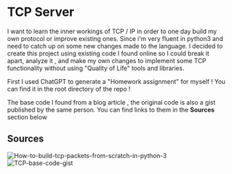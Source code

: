 

# TCP Server 

I want to learn the inner workings of TCP / IP in order to one day build my own protocol or improve existing ones. Since i'm very fluent in python3 and need to catch up on some new changes made to the language. I decided to create this project using existing code I found online so I could break it apart, analyze it , and make my own changes to implement some TCP functionality without using "Quality of Life" tools and libraries. 


First I used ChatGPT to generate a "Homework assignment" for myself ! You can find it in the root directory of the repo ! 


The base code I found from a blog article , the original code is also a gist published by the same person. You can find links to them in the **Sources** section below



## Sources 

![How-to-build-tcp-packets-from-scratch-in-python-3](https://www.kytta.dev/blog/tcp-packets-from-scratch-in-python-3/)
![TCP-base-code-gist](https://gist.github.com/kytta/b06520e3cb458ac7264cab1c51fa33d6)



